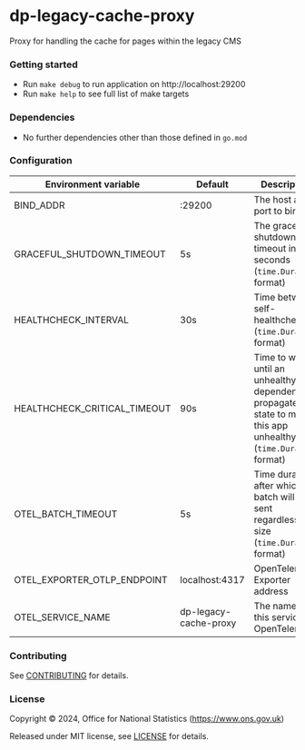 # dp-legacy-cache-proxy
Proxy for handling the cache for pages within the legacy CMS

### Getting started

* Run `make debug` to run application on http://localhost:29200
* Run `make help` to see full list of make targets

### Dependencies

* No further dependencies other than those defined in `go.mod`

### Configuration

| Environment variable         | Default               | Description                                                                                                        |
|------------------------------|-----------------------|--------------------------------------------------------------------------------------------------------------------|
| BIND_ADDR                    | :29200                | The host and port to bind to                                                                                       |
| GRACEFUL_SHUTDOWN_TIMEOUT    | 5s                    | The graceful shutdown timeout in seconds (`time.Duration` format)                                                  |
| HEALTHCHECK_INTERVAL         | 30s                   | Time between self-healthchecks (`time.Duration` format)                                                            |
| HEALTHCHECK_CRITICAL_TIMEOUT | 90s                   | Time to wait until an unhealthy dependent propagates its state to make this app unhealthy (`time.Duration` format) |
| OTEL_BATCH_TIMEOUT           | 5s                    | Time duration after which a batch will be sent regardless of size (`time.Duration` format)                         |
| OTEL_EXPORTER_OTLP_ENDPOINT  | localhost:4317        | OpenTelemetry Exporter address                                                                                     |
| OTEL_SERVICE_NAME            | dp-legacy-cache-proxy | The name of this service in OpenTelemetry                                                                          |

### Contributing

See [CONTRIBUTING](CONTRIBUTING.md) for details.

### License

Copyright © 2024, Office for National Statistics (https://www.ons.gov.uk)

Released under MIT license, see [LICENSE](LICENSE.md) for details.
